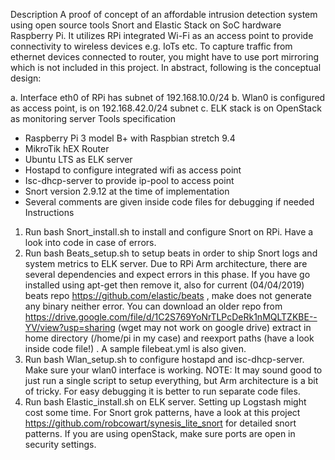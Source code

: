 Description
A proof of concept of an affordable intrusion detection system using open source tools Snort and Elastic Stack on SoC hardware Raspberry Pi. It utilizes RPi integrated Wi-Fi as an access point to provide connectivity to wireless devices e.g. IoTs etc. To capture traffic from ethernet devices connected to router, you might have to use port mirroring which is not included in this project.   In abstract, following is the conceptual design:
  
a. Interface eth0 of RPi has subnet of 192.168.10.0/24
b. Wlan0 is configured as access point, is on 192.168.42.0/24 subnet
c. ELK stack is on OpenStack as monitoring server
 Tools specification
- Raspberry Pi 3 model B+ with Raspbian stretch 9.4 
- MikroTik hEX Router
- Ubuntu LTS as ELK server
- Hostapd to configure integrated wifi as access point
- Isc-dhcp-server to provide ip-pool to access point
- Snort version 2.9.12 at the time of implementation
- Several comments are given inside code files for debugging if needed
Instructions
1. Run  bash Snort_install.sh  to install and configure Snort on RPi. Have a look into code in case of errors.
2. Run  bash Beats_setup.sh  to setup beats in order to ship Snort logs and system metrics to ELK server. Due to RPi Arm architecture, there are several dependencies and expect errors in this phase. If you have go installed using apt-get then remove it, also for current (04/04/2019) beats repo https://github.com/elastic/beats , make does not generate any binary neither error.   You can download an older repo from https://drive.google.com/file/d/1C2S769YoNrTLPcDeRk1nMQLTZKBE--YV/view?usp=sharing   (wget may not work on google drive) extract in home directory (/home/pi in my case) and reexport paths (have a look inside code file!) . A sample filebeat.yml is also given.   
3. Run bash Wlan_setup.sh to configure hostapd and isc-dhcp-server. Make sure your wlan0 interface is working.
NOTE: It may sound good to just run a single script to setup everything, but Arm architecture is a bit of tricky. For easy debugging it is better to run separate code files. 
4. Run  bash Elastic_install.sh on ELK server. Setting up Logstash might cost some time. For Snort grok patterns, have a look at this project https://github.com/robcowart/synesis_lite_snort  for detailed snort patterns.  If you are using openStack, make sure ports are open in security settings.



